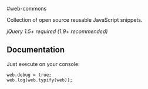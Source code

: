 #web-commons

Collection of open source reusable JavaScript snippets.

*jQuery 1.5+ required (1.9+ recommended)*

## Documentation

Just execute on your console:

    web.debug = true;
    web.log(web.typify(web));
